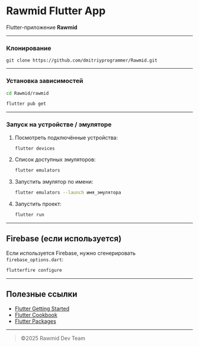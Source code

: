 # Rawmid Flutter App

Flutter-приложение **Rawmid**

---

### Клонирование

```
git clone https://github.com/dmitriyprogrammer/Rawmid.git
```

---

### Установка зависимостей

```bash
cd Rawmid/rawmid
```

```bash
flutter pub get
```

---

### Запуск на устройстве / эмуляторе

1. Посмотреть подключённые устройства:
   ```bash
   flutter devices
   ```

2. Список доступных эмуляторов:
   ```bash
   flutter emulators
   ```

3. Запустить эмулятор по имени:
   ```bash
   flutter emulators --launch имя_эмулятора
   ```

4. Запустить проект:
   ```bash
   flutter run
   ```

---

## Firebase (если используется)

Если используется Firebase, нужно сгенерировать `firebase_options.dart`:
```bash
flutterfire configure
```

---

## Полезные ссылки

- [Flutter Getting Started](https://docs.flutter.dev/get-started)
- [Flutter Cookbook](https://docs.flutter.dev/cookbook)
- [Flutter Packages](https://pub.dev)

---

> ©2025 Rawmid Dev Team